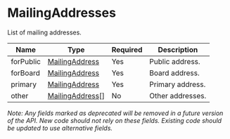 # MailingAddresses

List of mailing addresses.

| Name | Type | Required | Description |
| - | - | - | - |
| forPublic | [MailingAddress](mailing-address.md) | Yes | Public address. |
| forBoard | [MailingAddress](mailing-address.md) | Yes | Board address. |
| primary | [MailingAddress](mailing-address.md) | Yes | Primary address. |
| other | [MailingAddress](mailing-address.md)[] | No | Other addresses. |

*Note: Any fields marked as deprecated will be removed in a future version of the API. New code should not rely on these fields. Existing code should be updated to use alternative fields.*

